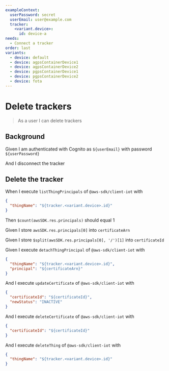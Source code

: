 ```yaml
---
exampleContext:
  userPassword: secret
  userEmail: user@example.com
  tracker:
    <variant.device>:
      id: device-a
needs:
  - Connect a tracker
order: last
variants:
  - device: default
  - device: agpsContainerDevice1
  - device: agpsContainerDevice2
  - device: pgpsContainerDevice1
  - device: pgpsContainerDevice2
  - device: fota
---
```


# Delete trackers

> As a user I can delete trackers

## Background

Given I am authenticated with Cognito as `${userEmail}` with password
`${userPassword}`

And I disconnect the tracker

## Delete the tracker

When I execute `listThingPrincipals` of `@aws-sdk/client-iot` with

```json
{
  "thingName": "${tracker.<variant.device>.id}"
}
```

Then `$count(awsSDK.res.principals)` should equal 1

Given I store `awsSDK.res.principals[0]` into `certificateArn`

Given I store `$split(awsSDK.res.principals[0], '/')[1]` into `certificateId`

Given I execute `detachThingPrincipal` of `@aws-sdk/client-iot` with

```json
{
  "thingName": "${tracker.<variant.device>.id}",
  "principal": "${certificateArn}"
}
```

And I execute `updateCertificate` of `@aws-sdk/client-iot` with

```json
{
  "certificateId": "${certificateId}",
  "newStatus": "INACTIVE"
}
```

And I execute `deleteCertificate` of `@aws-sdk/client-iot` with

```json
{
  "certificateId": "${certificateId}"
}
```

And I execute `deleteThing` of `@aws-sdk/client-iot` with

```json
{
  "thingName": "${tracker.<variant.device>.id}"
}
```
